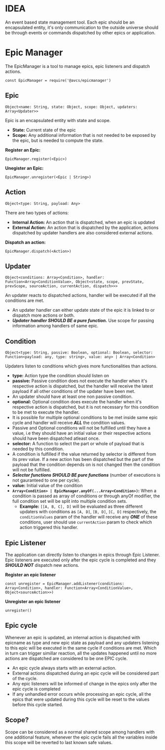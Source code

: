 # IDEA
An event based state management tool. Each epic should be an encapsulated entity, it's only communication to the outside universe should be through events or commands dispatched by other epics or application.

# Epic Manager
The EpicManager is a tool to manage epics, epic listeners and dispatch actions.
```
const EpicManager = require('@avcs/epicmanager')
```

## Epic
`Object<name: String, state: Object, scope: Object, updaters: Array<Updater>>`

Epic is an encapsulated entity with state and scope.
* **State:** Current state of the epic
* **Scope:** Any additional information that is not needed to be exposed by the epic, but is needed to compute the state.

**Register an Epic:**
```
EpicManager.register(<Epic>)
```
**Unegister an Epic:**
```
EpicManager.unregister(<Epic | String>)
```

## Action
`Object<type: String, payload: Any>`

There are two types of actions:
* **Internal Action:**
  An action that is dispatched, when an epic is updated
* **External Action:**
  An action that is dispatched by the application, actions dispatched by updater handlers are also considered external actions.

**Dispatch an action:**
```
EpicManager.dispatch(<Action>)
```

## Updater
`Object<conditions: Array<Condition>, handler: Function<Array<ConditionValue>, Object<state, scope, prevState, prevScope, sourceAction, currentAction, dispatch>>>`

An updater reacts to dispatched actions, handler will be executed if all the conditions are met.
* An updater handler can either update state of the epic it is linked to or dispatch more actions or both.
* ***Updater handler SHOULD BE a pure function.*** Use scope for passing information among handlers of same epic.

## Condition
`Object<type: String, passive: Boolean, optional: Boolean, selector: Function<payload: any, type: string>, value: any> | Array<Condition>`

Updaters listen to conditions which gives more functionalities than actions.
* **type:** Action type the condition should listen on
* **passive:** Passive condition does not execute the handler when it's respective action is dispatched, but the handler will receive the latest payload if all other conditions of the updater have been met.
* An updater should have at least one non passive condition.
* **optional:** Optional condition does execute the handler when it's respective action is dispatched, but it is not necessary for this condition to be met to execute the handler.
* It is possible for multiple optional conditions to be met inside same epic cycle and handler will receive ***ALL*** the condition values.
* Passive and Optional conditions will not be fulfilled until they have a value, i.e they should have an initial value or their respective actions should have been dispatched atleast once.
* **selector:** A function to select the part or whole of payload that is needed by this condition.
* A condition is fulfilled if the value returned by selector is different from its prev value. If a new action has been dispatched but the part of the payload that the condition depends on is not changed then the condition will not be fulfilled.
* ***Selector functions SHOULD BE pure functions*** (number of executions is not gauranteed to one per cycle).
* **value:** Initial value of the condition
* **`Array<Condition> | EpicManager.anyOf(...Array<Condition>)`:** When a condition is passed as array of conditions or through anyOf modifier, the full condition set will be split into multiple condition sets.
    * **Example:** `[[A, B, C], D]` will be evaluated as three different updaters with conditions as `[A, D]`, `[B, D]`, `[C, D]` respectively, the `conditionValues` param of the handler will receive any ***ONE*** of these conditions, user should use `currentAction` param to check which action triggered this handler.

## Epic Listener
The application can directly listen to changes in epics through Epic Listener. Epic listeners are executed only after the epic cycle is completed and they ***SHOULD NOT*** dispatch new actions.

**Register an epic listener**
```
const unregister = EpicManager.addListener(conditions: Array<Condition>, handler: Function<Array<ConditionValue>, Object<sourceAction>>)
```
**Unregister an epic listener**
```
unregister()
```

## Epic cycle
Whenever an epic is updated, an internal action is dispatched with epicname as type and new epic state as payload and any updaters listening to this epic will be executed in the same cycle if conditions are met.
Which in turn can trigger simillar reaction, all the updates happened until no more actions are dispatched are considered to be one EPIC cycle.

* An epic cycle always starts with an external action.
* External actions dispatched during an epic cycle will be considered part of the cycle.
* Any epic listeners will be informed of change in the epics only after the epic cycle is completed
* If any unhandled error occurs while processing an epic cycle, all the epics that were updated during this cycle will be reset to the values before this cycle started.

## Scope?
Scope can be considered as a normal shared scope among handlers with one additional feature, whenever the epic cycle fails all the variables inside this scope will be reverted to last known safe values.
